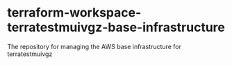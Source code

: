 # terraform-workspace-terratestmuivgz-base-infrastructure
The repository for managing the AWS base infrastructure for terratestmuivgz
